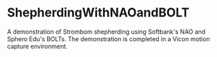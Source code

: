 # ShepherdingWithNAOandBOLT
A demonstration of Strombom shepherding using Softbank's NAO and Sphero Edu's BOLTs. The demonstration is completed in a Vicon motion capture environment.
